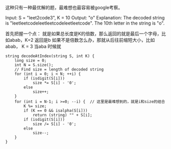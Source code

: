 这种只有一种最优解的题，最难想也最容易被google考察。

Input: S = "leet2code3", K = 10
Output: "o"
Explanation: 
The decoded string is "leetleetcodeleetleetcodeleetleetcode".
The 10th letter in the string is "o".

首先把握一个点： 就是如果总长度是K的倍数，那么返回的就是最后一个字母，比如abab，K=2 返回是b
如果不是倍数怎么办，那就从后往前缩短大小，比如abab， K = 3  当aba 时候就


```
string decodeAtIndex(string S, int K) {
    long size = 0;
    int N = S.size();
    // Find size = length of decoded string
    for (int i = 0; i < N; ++i) {
        if (isdigit(S[i]))
            size *= S[i] - '0';
        else
            size++;
    }
    for (int i = N-1; i >=0; --i) {  // 这里是最难想到的，就是i和size的结合
        K %= size;
        if (K == 0 && isalpha(S[i]))
            return (string) "" + S[i];
        if (isdigit(S[i]))
            size /= S[i] - '0';
        else
            size--;
    }
}
```
